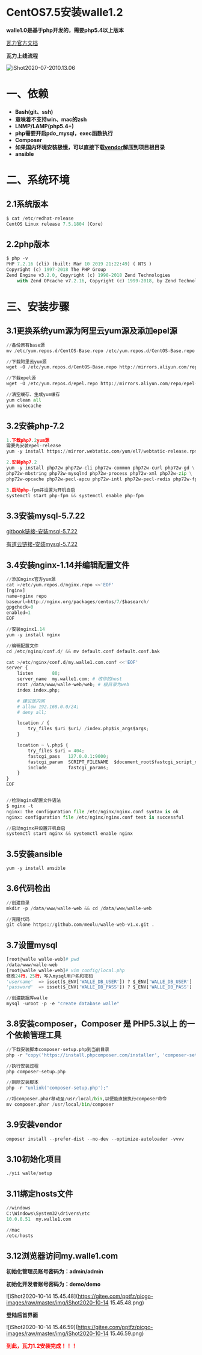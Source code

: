 # CentOS7.5安装walle1.2

**walle1.0是基于php开发的，需要php5.4以上版本**

[瓦力官方文档](http://www.walle-web.io/docs/1/installation.html)



**瓦力上线流程**

![iShot2020-07-2010.13.06](https://gitee.com/pptfz/picgo-images/raw/master/img/iShot2020-07-2010.13.06.png)





# 一、依赖

- **Bash(git、ssh)**
- **意味着不支持win、mac的zsh**
- **LNMP/LAMP(php5.4+)**
- **php需要开启pdo_mysql，exec函数执行**
- **Composer**
- **如果国内环境安装极慢，可以直接下载[vendor](http://pan.baidu.com/s/1c0wiuyc)解压到项目根目录**
- **ansible**



# 二、系统环境

## 2.1系统版本

```python
$ cat /etc/redhat-release 
CentOS Linux release 7.5.1804 (Core) 
```



## 2.2php版本

```python
$ php -v
PHP 7.2.16 (cli) (built: Mar 10 2019 21:22:49) ( NTS )
Copyright (c) 1997-2018 The PHP Group
Zend Engine v3.2.0, Copyright (c) 1998-2018 Zend Technologies
    with Zend OPcache v7.2.16, Copyright (c) 1999-2018, by Zend Technologies
```





# 三、安装步骤

## 3.1更换系统yum源为阿里云yum源及添加epel源

```python
//备份原有base源
mv /etc/yum.repos.d/CentOS-Base.repo /etc/yum.repos.d/CentOS-Base.repo.backup

//下载阿里云yum源
wget -O /etc/yum.repos.d/CentOS-Base.repo http://mirrors.aliyun.com/repo/Centos-7.repo

//下载epel源
wget -O /etc/yum.repos.d/epel.repo http://mirrors.aliyun.com/repo/epel-7.repo

//清空缓存、生成yum缓存
yum clean all
yum makecache
```



## 3.2安装php-7.2

```python
1.下载php7.2yum源
需要先安装epel-release
yum -y install https://mirror.webtatic.com/yum/el7/webtatic-release.rpm

2.安装php7.2
yum -y install php72w php72w-cli php72w-common php72w-curl php72w-gd \
php72w-mbstring php72w-mysqlnd php72w-process php72w-xml php72w-zip \
php72w-opcache php72w-pecl-apcu php72w-intl php72w-pecl-redis php72w-fpm 

3.启动php-fpm并设置为开机自启
systemctl start php-fpm && systemctl enable php-fpm
```



## 3.3安装mysql-5.7.22

[gitbook链接-安装msql-5.7.22](https://gitbook.pptfz.top/db/mysql/mysql%E5%9F%BA%E7%A1%80/4.CentOS7.5%E4%BA%8C%E8%BF%9B%E5%88%B6%E5%AE%89%E8%A3%85MySQL-5.7.22.html)

[有道云链接-安装mysql-5.7.22](http://note.youdao.com/noteshare?id=797a38d0cd414fbd93dc6f4ab6f74ce3&sub=A4D89AF1BA6142F6B4A10620F4BB788D)



## 3.4安装nginx-1.14并编辑配置文件

```python
//添加nginx官方yum源
cat >/etc/yum.repos.d/nginx.repo <<'EOF'
[nginx]
name=nginx repo
baseurl=http://nginx.org/packages/centos/7/$basearch/
gpgcheck=0
enabled=1
EOF

//安装nginx1.14
yum -y install nginx

//编辑配置文件
cd /etc/nginx/conf.d/ && mv default.conf default.conf.bak

cat >/etc/nginx/conf.d/my.walle1.com.conf <<'EOF'
server {
    listen       80;
    server_name  my.walle1.com; # 改你的host
    root /data/www/walle-web/web; # 根目录为web
    index index.php;

    # 建议放内网
    # allow 192.168.0.0/24;
    # deny all;

    location / {
        try_files $uri $uri/ /index.php$is_args$args;
    }

    location ~ \.php$ {
        try_files $uri = 404;
        fastcgi_pass   127.0.0.1:9000;
        fastcgi_param  SCRIPT_FILENAME  $document_root$fastcgi_script_name;
        include        fastcgi_params;
    }
}
EOF


//检测nginx配置文件语法
$ nginx -t
nginx: the configuration file /etc/nginx/nginx.conf syntax is ok
nginx: configuration file /etc/nginx/nginx.conf test is successful

//启动nginx并设置开机自启
systemctl start nginx && systemctl enable nginx
```



## 3.5安装ansible

```python
yum -y install ansible
```



## 3.6代码检出

```python
//创建目录
mkdir -p /data/www/walle-web && cd /data/www/walle-web 

//克隆代码
git clone https://github.com/meolu/walle-web-v1.x.git .
```



## 3.7设置mysql

```python
[root@walle walle-web]# pwd
/data/www/walle-web
[root@walle walle-web]# vim config/local.php
修改24行，25行，写入mysql用户名和密码
'username'  => isset($_ENV['WALLE_DB_USER']) ? $_ENV['WALLE_DB_USER'] : 'root',
'password'  => isset($_ENV['WALLE_DB_PASS']) ? $_ENV['WALLE_DB_PASS'] : '123456',

//创建数据库walle
mysql -uroot -p -e "create database walle"
```



## 3.8安装composer，Composer 是 PHP5.3以上 的一个依赖管理工具

```python
//下载安装脚本composer-setup.php到当前目录
php -r "copy('https://install.phpcomposer.com/installer', 'composer-setup.php');"

//执行安装过程
php composer-setup.php

//删除安装脚本
php -r "unlink('composer-setup.php');"

//将composer.phar移动至/usr/local/bin,以便能直接执行composer命令
mv composer.phar /usr/local/bin/composer
```



## 3.9安装vendor

```python
omposer install --prefer-dist --no-dev --optimize-autoloader -vvvv
```



## 3.10初始化项目

```python
./yii walle/setup
```



## 3.11绑定hosts文件

```python
//windows
C:\Windows\System32\drivers\etc
10.0.0.51  my.walle1.com

//mac
/etc/hosts
```



## 3.12浏览器访问my.walle1.com

**初始化管理员账号密码为：admin/admin**

**初始化开发者账号密码为：demo/demo**

![iShot2020-10-14 15.45.48](https://gitee.com/pptfz/picgo-images/raw/master/img/iShot2020-10-14 15.45.48.png)





**登陆后首界面**

![iShot2020-10-14 15.46.59](https://gitee.com/pptfz/picgo-images/raw/master/img/iShot2020-10-14 15.46.59.png)



**<span style=color:red>到此，瓦力1.2安装完成！！！</span>**